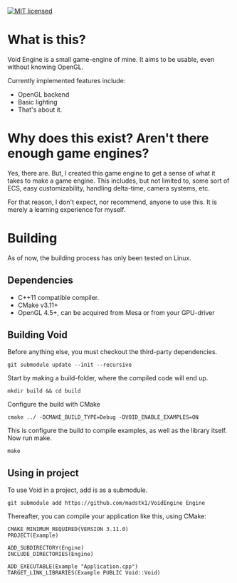 [![MIT licensed](https://img.shields.io/badge/license-MIT-blue.svg)](LICENSE.md)

# What is this?

Void Engine is a small game-engine of mine. It aims to be usable, even without knowing OpenGL.

Currently implemented features include:
* OpenGL backend
* Basic lighting
* That's about it.

# Why does this exist? Aren't there enough game engines?

Yes, there are. But, I created this game engine to get a sense of what it takes to make a game engine.
This includes, but not limited to, some sort of ECS, easy customizability, handling delta-time, camera systems, etc.

For that reason, I don't expect, nor recommend, anyone to use this. It is merely a learning experience for myself.

# Building

As of now, the building process has only been tested on Linux.

## Dependencies
* C++11 compatible compiler.
* CMake v3.11+
* OpenGL 4.5+, can be acquired from Mesa or from your GPU-driver

## Building Void

Before anything else, you must checkout the third-party dependencies.

    git submodule update --init --recursive

Start by making a build-folder, where the compiled code will end up.

    mkdir build && cd build

Configure the build with CMake

    cmake ../ -DCMAKE_BUILD_TYPE=Debug -DVOID_ENABLE_EXAMPLES=ON

This is configure the build to compile examples, as well as the library itself. Now run make.

    make
    
## Using in project

To use Void in a project, add is as a submodule.

    git submodule add https://github.com/madstk1/VoidEngine Engine
    
Thereafter, you can compile your application like this, using CMake:

    CMAKE_MINIMUM_REQUIRED(VERSION 3.11.0)
    PROJECT(Example)
    
    ADD_SUBDIRECTORY(Engine)
    INCLUDE_DIRECTORIES(Engine)
    
    ADD_EXECUTABLE(Example "Application.cpp")
    TARGET_LINK_LIBRARIES(Example PUBLIC Void::Void)

